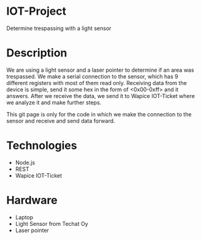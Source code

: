 # IOT-Project
Determine trespassing with a light sensor

# Description
We are using a light sensor and a laser pointer to determine if an area was trespassed. We make a serial connection to the sensor, which has 9 different registers with most of them read only. Receiving data from the device is simple, send it some hex in the form of <0x00-0xff> and it answers. After we receive the data, we send it to Wapice IOT-Ticket where we analyze it and make further steps.

This git page is only for the code in which we make the connection to the sensor and receive and send data forward.

# Technologies
- Node.js
- REST
- Wapice IOT-Ticket

# Hardware
- Laptop
- Light Sensor from Techat Oy
- Laser pointer